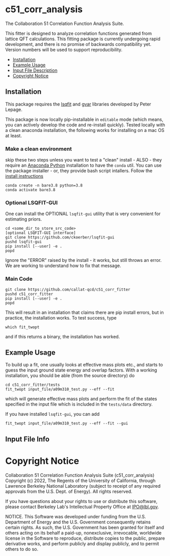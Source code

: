 # c51_corr_analysis
The Collaboration 51 Correlation Function Analysis Suite.

This fitter is designed to analyze correlation functions generated from lattice QFT calculations.  This fitting package is currently undergoing rapid development, and there is no promise of backwards compatibility yet.  Version numbers will be used to support reproducibility.

- [Installation](#installation)
- [Example Usage](#example-usage)
- [Input File Description](#input-file-info)
- [Copyright Notice](#copyright-notice)

## Installation
This package requires the [lsqfit](https://github.com/gplepage/lsqfit) and [gvar](https://github.com/gplepage/gvar) libraries developed by Peter Lepage.

This package is now locally pip-installable in `editable` mode (which means, you can actively develop the code and re-install quickly).  Tested locally with a clean anaconda installation, the following works for installing on a mac OS at least.

### Make a clean environment
skip these two steps unless you want to test a "clean" install - ALSO - they require an [Anaconda Python](https://www.anaconda.com) installation to have the `conda` util.  You can use the package installer - or, they provide bash script intallers.  Follow the [install instructions](https://docs.anaconda.com/anaconda/install/mac-os/)
```
conda create -n bare3.8 python=3.8
conda activate bare3.8
```
### Optional LSQFIT-GUI
One can install the OPTIONAL `lsqfit-gui` utility that is very convenient for estimating priors.
```
cd <some_dir_to_store_src_code>
[optional LSQFIT-GUI interface]
git clone https://github.com/ckoerber/lsqfit-gui
pushd lsqfit-gui
pip install [--user] -e .
popd
```
Ignore the "ERROR" raised by the install - it works, but still throws an error.  We are working to understand how to fix that message.
### Main Code
```
git clone https://github.com/callat-qcd/c51_corr_fitter
pushd c51_corr_fitter
pip install [--user] -e .
popd
```
This will result in an installation that claims there are pip install errors, but in practice, the installation works.  To test success, type
```
which fit_twopt
```
and if this returns a binary, the installation has worked.




## Example Usage

To build up a fit, one usually looks at effective mass plots etc., and starts to guess the input ground state energy and overlap factors.  With a working installation, you should be able (from the source directory) do
```
cd c51_corr_fitter/tests
fit_twopt input_file/a09m310_test.py --eff --fit
```
which will generate effective mass plots and perform the fit of the states specified in the input file which is included in the `tests/data` directory.

If you have installed `lsqfit-gui`, you can add
```
fit_twopt input_file/a09m310_test.py --eff --fit --gui
```


## Input File Info


# Copyright Notice


Collaboration 51 Correlation Function Analysis Suite (c51_corr_analysis)
Copyright (c) 2022, The Regents of the University of California, through
Lawrence Berkeley National Laboratory (subject to receipt of any required
approvals from the U.S. Dept. of Energy). All rights reserved.

If you have questions about your rights to use or distribute this software,
please contact Berkeley Lab's Intellectual Property Office at
IPO@lbl.gov.

NOTICE.  This Software was developed under funding from the U.S. Department
of Energy and the U.S. Government consequently retains certain rights.  As
such, the U.S. Government has been granted for itself and others acting on
its behalf a paid-up, nonexclusive, irrevocable, worldwide license in the
Software to reproduce, distribute copies to the public, prepare derivative
works, and perform publicly and display publicly, and to permit others to do so.
